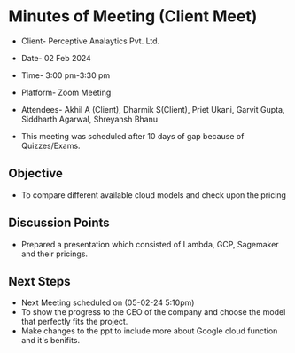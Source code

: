 # Minutes of Meeting (Client Meet) 
- Client- Perceptive Analaytics Pvt. Ltd.
- Date- 02 Feb 2024
- Time- 3:00 pm-3:30 pm
- Platform- Zoom Meeting
- Attendees- Akhil A (Client), Dharmik S(Client), Priet Ukani, Garvit Gupta, Siddharth Agarwal, Shreyansh Bhanu

- This meeting was scheduled after 10 days of gap because of Quizzes/Exams.

## Objective 
- To compare different available cloud models and check upon the pricing

## Discussion Points
- Prepared a presentation which consisted of Lambda, GCP, Sagemaker and their pricings.

## Next Steps
- Next Meeting scheduled on (05-02-24 5:10pm)
- To show the progress to the CEO of the company and choose the model that perfectly fits the project.  
- Make changes to the ppt to include more about Google cloud function and it's benifits.